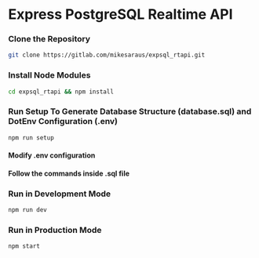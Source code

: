 # Express PostgreSQL Realtime API

### Clone the Repository

```bash
git clone https://gitlab.com/mikesaraus/expsql_rtapi.git
```

### Install Node Modules

```bash
cd expsql_rtapi && npm install
```

### Run Setup To Generate Database Structure (database.sql) and DotEnv Configuration (.env)

```bash
npm run setup
```

#### Modify .env configuration

#### Follow the commands inside .sql file

### Run in Development Mode

```bash
npm run dev
```

### Run in Production Mode

```bash
npm start
```
